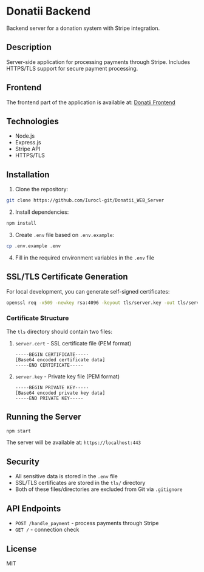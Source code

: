 # Donatii Backend

Backend server for a donation system with Stripe integration.

## Description

Server-side application for processing payments through Stripe. Includes HTTPS/TLS support for secure payment processing.

## Frontend

The frontend part of the application is available at: [Donatii Frontend](https://github.com/Iurocl-git/Donatii_WEB)

## Technologies

- Node.js
- Express.js
- Stripe API
- HTTPS/TLS

## Installation

1. Clone the repository:
```bash
git clone https://github.com/Iurocl-git/Donatii_WEB_Server
```

2. Install dependencies:
```bash
npm install
```

3. Create `.env` file based on `.env.example`:
```bash
cp .env.example .env
```

4. Fill in the required environment variables in the `.env` file

## SSL/TLS Certificate Generation

For local development, you can generate self-signed certificates:

```bash
openssl req -x509 -newkey rsa:4096 -keyout tls/server.key -out tls/server.cert -days 365 -nodes
```

### Certificate Structure

The `tls` directory should contain two files:

1. `server.cert` - SSL certificate file (PEM format)
   ```
   -----BEGIN CERTIFICATE-----
   [Base64 encoded certificate data]
   -----END CERTIFICATE-----
   ```

2. `server.key` - Private key file (PEM format)
   ```
   -----BEGIN PRIVATE KEY-----
   [Base64 encoded private key data]
   -----END PRIVATE KEY-----
   ```

## Running the Server

```bash
npm start
```

The server will be available at: `https://localhost:443`

## Security

- All sensitive data is stored in the `.env` file
- SSL/TLS certificates are stored in the `tls/` directory
- Both of these files/directories are excluded from Git via `.gitignore`

## API Endpoints

- `POST /handle_payment` - process payments through Stripe
- `GET /` - connection check

## License

MIT 
